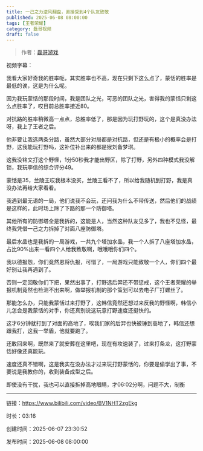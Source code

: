 ```yaml
---
title: 一己之力逆风翻盘，直接受到4个队友致敬
published: 2025-06-08 08:00:00
tags: [王者荣耀]
category: 磊哥视频
draft: false
---
```



> 作者：[磊哥游戏](https://space.bilibili.com/268941858)

视频字幕：

我看大家好奇我的胜率呃，其实胜率也不高，现在只剩下这么点了，蒙恬的胜率是最低的诶，这是为什么呢。

因为我玩蒙恬的那段时间，我是团队之光，可恶的团队之光，害得我的蒙恬只剩这么点胜率了，哎目前总胜率接近80。

对抗路的胜率稍微高一点点，总胜率低了，那是因为玩打野玩的，这个是真没办法呀，我上了王者之后。

他非要让我选两条分路，虽然大部分对局都是对抗路，但还是有极小的概率会是打野，这我能玩打野吗，这补位补出来的都是猴刘备梦琪。

这我没铭文打这个野怪，1分50秒我才能出野区，除了打野，另外四种模式我没解锁，我玩李信的综合评分49。

蒙恬是35，兰陵王哎我根本没买，兰陵王看不了，所以给我随机到打野，我是真没办法再给大家看看。

我遇到最无语的一局，他们说我不会玩，还问我为什么不带传送，然后他们的战绩是这样的，此时场上除了下路的那一个防御塔。

其他所有的防御塔全是我拆的，这能是人，当然这种队友见多了，我也不见怪，最终我凭借一己之力拆掉了对面八座防御塔。

最后水晶也是我拆的一局游戏，一共九个塔加水晶，我一个人拆了八座塔加水晶，占比90%出来一看四个人给我致敬啊，哦哦哦你们四个。

我以德报怨，你们竟然恩将仇报，可惜了，一局游戏只能致敬一个人，你们四个最好别让我再遇到了。

否则一定回敬你们下把，果然出事了，打野选后羿还不带惩戒，这个王者荣耀的举报机制竟然也检测不出来啊，做举报机制的那个策划可以去电子厂打螺丝了。

那能怎么办，只能我蒙恬过来打野了，这韩信竟然还想过来反我的野怪啊，韩信小儿怎会是我蒙恬的对手，你还真别说这玩意打野速度还挺快的。

这才6分钟就打到了对面的高地了，唉我们家的后羿也快被锤到高地了，韩信还想跟我打，这我一举盾，他就要跑了。

还敢回来啊，既然来了就安葬在这里吧，现在有攻速装了，过来打条龙，这打野蒙恬好像还真能玩。

速度还真不错啊，这是我实在没办法才过来玩打野蒙恬的，你要是偷学出了事，不要说是我教你的，收到装备成型之后。

即使没有干扰，我也可以直接拆掉高地眼睛，才06:02分啊，问题不大，制衡

---

链接：https://www.bilibili.com/video/BV1NHT2zgEkg

时长：03:16

创建时间：2025-06-07 23:30:52

发布时间：2025-06-08 08:00:00
